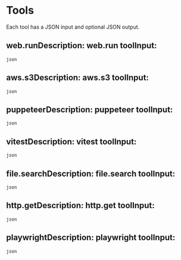 # Tools
Each tool has a JSON input and optional JSON output.

## web.run**Description:** web.run tool**Input:**
```json```
## aws.s3**Description:** aws.s3 tool**Input:**
```json```
## puppeteer**Description:** puppeteer tool**Input:**
```json```
## vitest**Description:** vitest tool**Input:**
```json```
## file.search**Description:** file.search tool**Input:**
```json```
## http.get**Description:** http.get tool**Input:**
```json```
## playwright**Description:** playwright tool**Input:**
```json```
